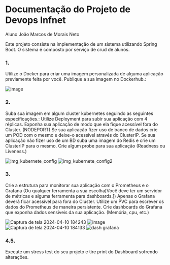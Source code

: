 <h1>Documentação do Projeto de Devops Infnet</h1>

Aluno João Marcos de Morais Neto

Este projeto consiste na implementação de um sistema utilizando Spring Boot. O sistema é composto por serviço de crud de alunos.

<h3>1.</h3>Utilize o Docker para criar uma imagem personalizada de alguma aplicação previamente feita por você. Publique a sua imagem no Dockerhub.:

![image](https://github.com/mnjoao/academia-joaom/assets/55205843/2d1401a0-9851-4a14-a2bf-c18be9e60ca3)

<h3>2.</h3>Suba sua imagem em algum cluster kubernetes seguindo as seguintes especificações.: Utilize Deployment para subir sua aplicação com 4 réplicas. Exponha sua aplicação de modo que ela fique acessível fora do Cluster. (NODEPORT) Se sua aplicação fizer uso de banco de dados crie um POD com o mesmo e deixe-o acessível através do ClusterIP. Se sua aplicação não fizer uso de um BD suba uma imagem do Redis e crie um ClusterIP para o mesmo. Crie algum probe para sua aplicação (Readness ou Liveness.)

![img_kubernete_config](https://github.com/mnjoao/academia-joaom/assets/55205843/f97b982b-b993-4a22-a42e-70cb0060e6b4)
![img_kubernete_config2](https://github.com/mnjoao/academia-joaom/assets/55205843/4bcc6619-fc19-48ca-a80b-c2be21cad0b2)

<h3>3.</h3>Crie a estrutura para monitorar sua aplicação com o Prometheus e o Grafana (Ou qualquer ferramenta a sua escolha[Você deve ter um servidor de métricas e alguma ferramenta para dashboards.]) Apenas o Grafana deverá ficar acessível para fora do Cluster. Utilize um PVC para escrever os dados do Prometheus de maneira persistente. Crie dashboards do Grafana que exponha dados sensíveis da sua aplicação. (Memória, cpu, etc.)

![Captura de tela 2024-04-10 184243](https://github.com/mnjoao/academia-joaom/assets/55205843/ff15a5c4-7070-4b75-a674-16eb19b6ee7d)
![image](https://github.com/mnjoao/academia-joaom/assets/55205843/872d6e57-e657-414d-b269-b761e85f3ac7)
![Captura de tela 2024-04-10 184133](https://github.com/mnjoao/academia-joaom/assets/55205843/10843866-9620-4689-9bc9-5cac4bdf8b28)
![dash grafana](https://github.com/mnjoao/academia-joaom/assets/55205843/5dfe7a2f-a628-4c89-8722-77920b0a67fe)


<h3>4.</h3Utilize o Jenkins (ou qualquer ferramenta) para criar um pipeline de entrega do seu projeto.



<h3>5.</h3>Execute um stress test do seu projeto e tire print do Dashboard sofrendo alterações.


